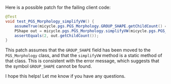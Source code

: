 Here is a possible patch for the failing client code:

```java
@Test
void test_PGS_Morphology_simplifyVW() {
    assumeTrue(micycle.pgs.PGS_Morphology.GROUP_SHAPE.getChildCount() == 2);
    PShape out = micycle.pgs.PGS_Morphology.simplifyVW(micycle.pgs.PGS_Morphology.GROUP_SHAPE, 1);
    assertEquals(2, out.getChildCount());
}
```

This patch assumes that the `GROUP_SHAPE` field has been moved to the `PGS_Morphology` class, and that the `simplifyVW` method is a static method of that class. This is consistent with the error message, which suggests that the symbol `GROUP_SHAPE` cannot be found.

I hope this helps! Let me know if you have any questions.